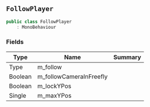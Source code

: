 ## `FollowPlayer`

```csharp
public class FollowPlayer
    : MonoBehaviour
```

### Fields

| Type | Name | Summary | 
| --- | --- | --- | 
| Type | m_follow |  | 
| Boolean | m_followCameraInFreefly |  | 
| Boolean | m_lockYPos |  | 
| Single | m_maxYPos |  | 


